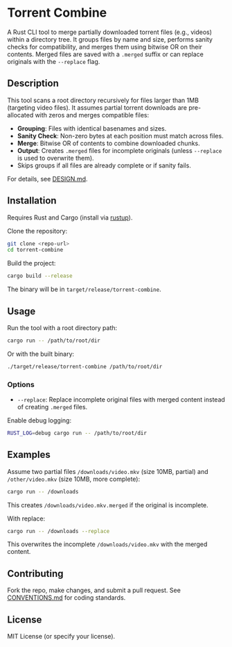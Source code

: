 # Torrent Combine

A Rust CLI tool to merge partially downloaded torrent files (e.g., videos) within a directory tree. It groups files by name and size, performs sanity checks for compatibility, and merges them using bitwise OR on their contents. Merged files are saved with a `.merged` suffix or can replace originals with the `--replace` flag.

## Description

This tool scans a root directory recursively for files larger than 1MB (targeting video files). It assumes partial torrent downloads are pre-allocated with zeros and merges compatible files:

- **Grouping**: Files with identical basenames and sizes.
- **Sanity Check**: Non-zero bytes at each position must match across files.
- **Merge**: Bitwise OR of contents to combine downloaded chunks.
- **Output**: Creates `.merged` files for incomplete originals (unless `--replace` is used to overwrite them).
- Skips groups if all files are already complete or if sanity fails.

For details, see [DESIGN.md](DESIGN.md).

## Installation

Requires Rust and Cargo (install via [rustup](https://rustup.rs/)).

Clone the repository:

```bash
git clone <repo-url>
cd torrent-combine
```

Build the project:

```bash
cargo build --release
```

The binary will be in `target/release/torrent-combine`.

## Usage

Run the tool with a root directory path:

```bash
cargo run -- /path/to/root/dir
```

Or with the built binary:

```bash
./target/release/torrent-combine /path/to/root/dir
```

### Options

- `--replace`: Replace incomplete original files with merged content instead of creating `.merged` files.

Enable debug logging:

```bash
RUST_LOG=debug cargo run -- /path/to/root/dir
```

## Examples

Assume two partial files `/downloads/video.mkv` (size 10MB, partial) and `/other/video.mkv` (size 10MB, more complete):

```bash
cargo run -- /downloads
```

This creates `/downloads/video.mkv.merged` if the original is incomplete.

With replace:

```bash
cargo run -- /downloads --replace
```

This overwrites the incomplete `/downloads/video.mkv` with the merged content.

## Contributing

Fork the repo, make changes, and submit a pull request. See [CONVENTIONS.md](CONVENTIONS.md) for coding standards.

## License

MIT License (or specify your license).

